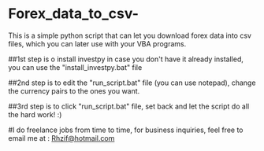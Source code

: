 # Forex_data_to_csv-
This is a simple python script that can let you download forex data into csv files, which you can later use with your VBA programs.

##1st step is o install investpy in case you don't have it already installed,
you can use the "install_investpy.bat" file

##2nd step is to edit the "run_script.bat" file (you can use notepad),
change the currency pairs to the ones you want.

##3rd step is to click "run_script.bat" file, set back and let the script do all the hard work! :)


#I do freelance jobs from time to time, for business inquiries, feel free to email me at : Rhzif@hotmail.com 
